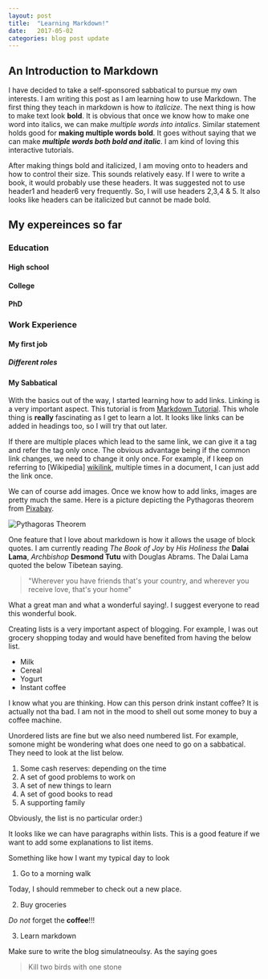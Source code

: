 ```yaml
---
layout: post
title:  "Learning Markdown!"
date:   2017-05-02 
categories: blog post update
---
```

## An Introduction to Markdown 
I have decided to take a self-sponsored sabbatical to pursue my own interests. I am writing this post as I am learning how to use Markdown. The first thing they teach in markdown is how to _italicize_. The next thing is how to make text look **bold**. It is obvious that once we know how to make one word into italics, we can make _multiple words into intalics_. Similar statement holds good for **making multiple words bold**. It goes without saying that we can make **_multiple words both bold and italic_**. I am kind of loving this interactive tutorials.

After making things bold and italicized, I am moving onto to headers and how to control their size. This sounds relatively easy. If I were to write a book, it would probably use these headers. It was suggested not to use header1 and header6 very frequently. So, I will use headers 2,3,4 & 5. It also looks like headers can be italicized but cannot be made bold.

## My expereinces so far
### Education
#### High school
#### College
#### PhD
### Work Experience
#### My first job
##### _Different roles_
#### My Sabbatical

With the basics out of the way, I started learning how to add links. Linking is a very important aspect. This tutorial is from [Markdown Tutorial](http://www.markdowntutorial.com/). This whole thing is **really** fascinating as I get to learn a lot. It looks like links can be added in headings too, so I will try that out later. 

If there are multiple places which lead to the same link, we can give it a tag and refer the tag only once. The obvious advantage being if the common link changes, we need to change it only once. For example, if I keep on referring to [Wikipedia] [wikilink], multiple times in a document, I can just add the link once.

We can of course add images. Once we know how to add links, images are pretty much the same. Here is a picture depicting the Pythagoras theorem from [Pixabay](https://pixabay.com/). 

![Pythagoras Theorem](https://cdn.pixabay.com/photo/2016/09/04/18/02/blackboard-1644744_1280.png)

One feature that I love about markdown is how it allows the usage of block quotes. I am currently reading _The Book of Joy_ by _His Holiness the_ **Dalai Lama**, _Archbishop_ **Desmond Tutu** with Douglas Abrams. The Dalai Lama quoted the below Tibetean saying.
>"Wherever you have friends that's your country, and wherever you receive love, that's your home"

What a great man and what a wonderful saying!. I suggest everyone to read this wonderful book. 

Creating lists is a very important aspect of blogging. For example, I was out grocery shopping today and would have benefited from having the below list.
* Milk
* Cereal
* Yogurt
* Instant coffee

I know what you are thinking. How can this person drink instant coffee? It is actually not tha bad. I am not in the mood to shell out some money to buy a coffee machine. 

Unordered lists are fine but we also need numbered list. For example, somone might be wondering what does one need to go on a sabbatical. They need to look at the list below.
1. Some cash reserves: depending on the time
2. A set of good problems to work on
3. A set of new things to learn
4. A set of good books to read
5. A supporting family

Obviously, the list is no particular order:)

It looks like we can have paragraphs within lists. This is a good feature if we want to add some explanations to list items.

Something like how I want my typical day to look
1. Go to a morning walk

 Today, I should remmeber to check out a new place.
 
2. Buy groceries

 _Do not_ forget the **coffee**!!!
 
3. Learn markdown

 Make sure to write the blog simulatneoulsy. As the saying goes
 >Kill two birds with one stone



[wikilink]:https://en.wikipedia.org/wiki/Main_Page
